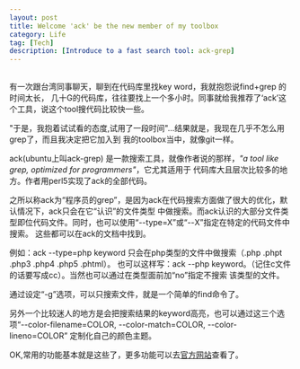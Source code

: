 ```yaml
---
layout: post
title: Welcome 'ack' be the new member of my toolbox
category: Life
tag: [Tech]
description: [Introduce to a fast search tool: ack-grep]
---
```


##

有一次跟台湾同事聊天，聊到在代码库里找key word，我就抱怨说find+grep 的时间太长，
几十G的代码库，往往要找上一个多小时。同事就给我推荐了‘ack’这个工具，说这个tool搜代码比较快一些。

"于是，我抱着试试看的态度,试用了一段时间"...结果就是，我现在几乎不怎么用grep了，而且我决定把它加入到
我的toolbox当中，就像git一样。

ack(ubuntu上叫ack-grep) 是一款搜索工具，就像作者说的那样，*"a tool like grep, optimized for programmers"*，它尤其适用于
代码库大且层次比较多的地方。作者用perl5实现了ack的全部代码。

之所以称ack为“程序员的grep”，是因为ack在代码搜索方面做了很大的优化，默认情况下，ack只会在它“认识”的文件类型
中做搜索。而ack认识的大部分文件类型即位代码文件。同时，也可以使用“--type=X”或“--X”指定在特定的代码文件中搜索。
这些都可以在ack的文档中找到。

例如：ack --type=php keyword 只会在php类型的文件中做搜索（.php .phpt .php3 .php4 .php5 .phtml）。
也可以这样写：ack --php keyword。（记住c文件的话要写成cc）。当然也可以通过在类型面前加“no”指定不搜索
该类型的文件。

通过设定“-g”选项，可以只搜索文件，就是一个简单的find命令了。

另外一个比较迷人的地方是会把搜索结果的keyword高亮，也可以通过这三个选项“--color-filename=COLOR, --color-match=COLOR, --color-lineno=COLOR” 定制化自己的颜色主题。

OK,常用的功能基本就是这些了，更多功能可以去[官方网站](http://beyondgrep.com/)查看了。

